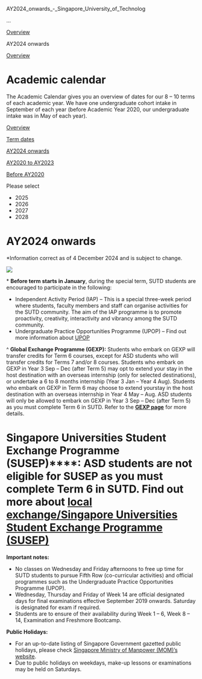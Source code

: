 AY2024_onwards_-_Singapore_University_of_Technolog



…

 [Overview](/education/undergraduate/academic-calendar/overview) 

AY2024 onwards

[Overview](https://www.sutd.edu.sg/education/undergraduate/academic-calendar/overview)

Academic calendar
=================

The Academic Calendar gives you an overview of dates for our 8 – 10 terms of each academic year. We have one undergraduate cohort intake in September of each year (before Academic Year 2020, our undergraduate intake was in May of each year).

[Overview](/education/undergraduate/academic-calendar/overview/#tabs)

[Term dates](/education/undergraduate/academic-calendar/term-dates/#tabs)

[AY2024 onwards](https://www.sutd.edu.sg/education/undergraduate/academic-calendar/overview/ay2024-onwards/#tabs)

[AY2020 to AY2023](https://www.sutd.edu.sg/education/undergraduate/academic-calendar/overview/ay2020-to-ay2023/#tabs)

[Before AY2020](https://www.sutd.edu.sg/education/undergraduate/academic-calendar/overview/before-ay2020/#tabs)

Please select

* 2025
* 2026
* 2027
* 2028

AY2024 onwards
==============



\*Information correct as of 4 December 2024 and is subject to change.



![](https://www.sutd.edu.sg/wp-content/uploads/2024/12/AY2024_onwards-Mobile_a02994.jpg)


\* **Before term starts in January**, during the special term, SUTD students are encouraged to participate in the following:

* Independent Activity Period (IAP) – This is a special three-week period where students, faculty members and staff can organise activities for the SUTD community. The aim of the IAP programme is to promote proactivity, creativity, interactivity and vibrancy among the SUTD community.
* Undergraduate Practice Opportunities Programme (UPOP) – Find out more information about [UPOP](https://www.sutd.edu.sg/campus-life/undergraduate-opportunities-programme/upop/)

^ **Global Exchange Programme (GEXP):** Students who embark on GEXP will transfer credits for Term 6 courses, except for ASD students who will transfer credits for Terms 7 and/or 8 courses. Students who embark on GEXP in Year 3 Sep – Dec (after Term 5) may opt to extend your stay in the host destination with an overseas internship (only for selected destinations), or undertake a 6 to 8 months internship (Year 3 Jan – Year 4 Aug). Students who embark on GEXP in Term 6 may choose to extend yourstay in the host destination with an overseas internship in Year 4 May – Aug. ASD students will only be allowed to embark on GEXP in Year 3 Sep – Dec (after Term 5) as you must complete Term 6 in SUTD. Refer to the **[GEXP page](https://www.sutd.edu.sg/campus-life/global-experience-and-exchange/student-exchange/outbound/global-exchange-programme-gexp/)** for more details.

# **Singapore Universities Student Exchange Programme (SUSEP)****:** ASD students are not eligible for SUSEP as you must complete Term 6 in SUTD. Find out more about [local exchange/Singapore Universities Student Exchange Programme (SUSEP)](https://www.sutd.edu.sg/campus-life/global-experience-and-exchange/student-exchange/outbound/singapore-universities-student-exchange-programme/)

**Important notes:**

* No classes on Wednesday and Friday afternoons to free up time for SUTD students to pursue Fifth Row (co-curricular activities) and official programmes such as the Undergraduate Practice Opportunities Programme (UPOP).
* Wednesday, Thursday and Friday of Week 14 are official designated days for final examinations effective September 2019 onwards. Saturday is designated for exam if required.
* Students are to ensure of their availability during Week 1 – 6, Week 8 – 14, Examination and Freshmore Bootcamp.

**Public Holidays:**

* For an up-to-date listing of Singapore Government gazetted public holidays, please check [Singapore Ministry of Manpower (MOM)’s website](http://www.mom.gov.sg/employment-practices/employment-rights-conditions/leave-and-holiday/Pages/public-holidays.aspx).
* Due to public holidays on weekdays, make-up lessons or examinations may be held on Saturdays.

